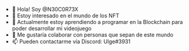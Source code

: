 - 👋 Hola! Soy @N30C0R73X
- 👀 Estoy interesado en el mundo de los NFT
- 🌱 Actualmente estoy aprendiendo a programar en la Blockchain para poder desarrollar mi videojuego
- 💞️ Me gustaría colaborar con personas que sepan de este mundo
- 📫 Pueden contactarme vía Discord: Ulge#3931
